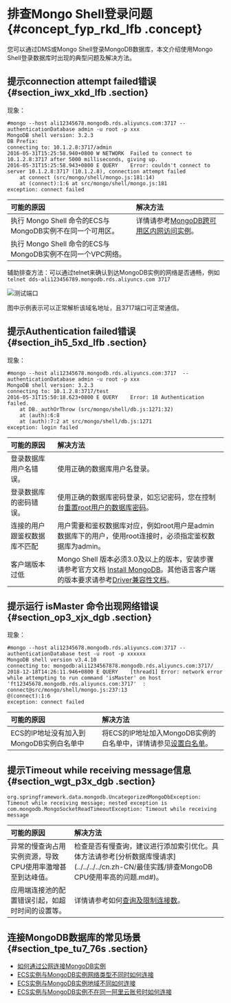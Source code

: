 # 排查Mongo Shell登录问题 {#concept_fyp_rkd_lfb .concept}

您可以通过DMS或Mongo Shell登录MongoDB数据库，本文介绍使用Mongo Shell登录数据库时出现的典型问题及解决方法。

## 提示connection attempt failed错误 {#section_iwx_xkd_lfb .section}

现象：

``` {#codeblock_96v_h2q_a20}
#mongo --host ali12345678.mongodb.rds.aliyuncs.com:3717 --authenticationDatabase admin -u root -p xxx
MongoDB shell version: 3.2.3
DB Prefix:
connecting to: 10.1.2.8:3717/admin
2016-05-31T15:25:58.940+0800 W NETWORK  Failed to connect to 10.1.2.8:3717 after 5000 milliseconds, giving up.
2016-05-31T15:25:58.943+0800 E QUERY    Error: couldn't connect to server 10.1.2.8:3717 (10.1.2.8), connection attempt failed
    at connect (src/mongo/shell/mongo.js:181:14)
    at (connect):1:6 at src/mongo/shell/mongo.js:181
exception: connect failed
```

|可能的原因|解决方法|
|:----|:---|
|执行 Mongo Shell 命令的ECS与MongoDB实例不在同一个可用区。|详情请参考[MongoDB跨可用区内网访问实例](../../../../cn.zh-CN/用户指南/连接实例/MongoDB跨可用区内网访问实例.md#)。|
|执行 Mongo Shell 命令的ECS与MongoDB实例不在同一个VPC网络。|

辅助排查方法：可以通过telnet来确认到达MongoDB实例的网络是否通畅，例如`telnet dds-ali123456789.mongodb.rds.aliyuncs.com 3717`

![测试端口](http://static-aliyun-doc.oss-cn-hangzhou.aliyuncs.com/assets/img/6847/156879335734454_zh-CN.png)

图中示例表示可以正常解析该域名地址，且3717端口可正常通信。

## 提示Authentication failed错误 {#section_ih5_5xd_lfb .section}

现象：

``` {#codeblock_3oq_t8o_ovk}
#mongo --host ali12345678.mongodb.rds.aliyuncs.com:3717  --authenticationDatabase admin -u root -p xxx
MongoDB shell version: 3.2.3
connecting to: 10.1.2.8:3717/test
2016-05-31T15:50:18.623+0800 E QUERY    Error: 18 Authentication failed.
    at DB._authOrThrow (src/mongo/shell/db.js:1271:32)
    at (auth):6:8
    at (auth):7:2 at src/mongo/shell/db.js:1271
exception: login failed
```

|可能的原因|解决方法|
|:----|:---|
|登录数据库用户名错误。|使用正确的数据库用户名登录。|
|登录数据库的密码错误。|使用正确的数据库密码登录，如忘记密码，您在控制台[重置root用户的数据库密码](../../../../cn.zh-CN/用户指南/账号管理/重置密码.md#)。|
|连接的用户跟鉴权数据库不匹配|用户需要和鉴权数据库对应，例如root用户是admin数据库下的用户，使用root连接时，必须指定鉴权数据库为admin。|
|客户端版本过低|Mongo Shell 版本必须3.0及以上的版本，安装步骤请参考官方文档 [Install MongoDB](https://docs.mongodb.com/v3.4/installation/)。其他语言客户端的版本要求请参考[Driver兼容性文档](https://docs.mongodb.com/ecosystem/drivers/driver-compatibility-reference/)。|

## 提示运行 isMaster 命令出现网络错误 {#section_op3_xjx_dgb .section}

现象：

``` {#codeblock_5ie_och_7s2}
#mongo --host ali12345678.mongodb.rds.aliyuncs.com:3717 --authenticationDatabase test -u root -p xxxxxx
MongoDB shell version v3.4.10
connecting to: mongodb:ali1234567878.mongodb.rds.aliyuncs.com:3717/
2018-12-18T14:26:11.946+0800 E QUERY    [thread1] Error: network error while attempting to run command 'isMaster' on host 'ft12345678.mongodb.rds.aliyuncs.com:3717'  :
connect@src/mongo/shell/mongo.js:237:13
@(connect):1:6
exception: connect failed
```

|可能的原因|解决方法|
|:----|:---|
|ECS的IP地址没有加入到MongoDB实例白名单中|将ECS的IP地址加入MongoDB实例的白名单中，详情请参见[设置白名单](../../../../cn.zh-CN/用户指南/数据安全性/设置白名单.md#)。|

## 提示Timeout while receiving message信息 {#section_wgt_p3x_dgb .section}

``` {#codeblock_iuo_uin_189}
org.springframework.data.mongodb.UncategorizedMongoDbException: Timeout while receiving message; nested exception is com.mongodb.MongoSocketReadTimeoutException: Timeout while receiving message
```

|可能的原因|解决方法|
|:----|:---|
|异常的慢查询占用实例资源，导致CPU使用率激增甚至到达峰值。|检查是否有慢查询，建议进行添加索引优化。具体方法请参考[分析数据库慢请求](../../../../cn.zh-CN/最佳实践/排查MongoDB CPU使用率高的问题.md#)。|
|应用端连接池的配置错误引起，如超时时间的设置等。|详情请参考如何[查询及限制连接数](cn.zh-CN/常见问题/热点问题/如何查询及限制连接数.md#)。|

## 连接MongoDB数据库的常见场景 {#section_tpe_tu7_76s .section}

-   [如何通过公网连接MongoDB实例](../../../../cn.zh-CN/用户指南/连接实例/如何通过公网连接MongoDB实例.md#)
-   [ECS实例与MongoDB实例网络类型不同时如何连接](../../../../cn.zh-CN/用户指南/连接实例/ECS实例与MongoDB实例网络类型不同时如何连接.md#)
-   [ECS实例与MongoDB实例地域不同如何连接](../../../../cn.zh-CN/用户指南/连接实例/ECS实例与MongoDB实例地域不同时如何连接.md#)
-   [ECS实例与MongoDB实例不在同一阿里云账号时如何连接](../../../../cn.zh-CN/用户指南/连接实例/ECS实例与MongoDB实例不在同一阿里云账号时如何连接.md#)


